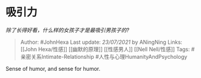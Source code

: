# 吸引力
*除了长得好看，什么样的女孩子才是最吸引男孩子的?*

> Author: #JohnHexa
Last update: *23/07/2021* by ANingNing
Links: [[John Hexa/性感]] [[幽默的原理]] [[性感男人]] [[Nell Nell/性感]]
Tags: #亲密关系Intimate-Relationship #人性与心理HumanityAndPsychology

 
Sense of humor, and sense for humor.



